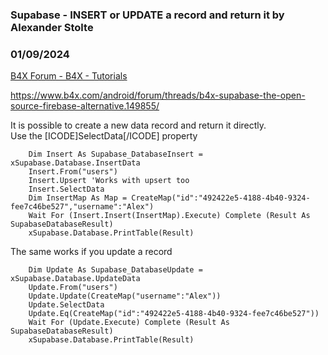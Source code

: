 ###  Supabase - INSERT or UPDATE a record and return it by Alexander Stolte
### 01/09/2024
[B4X Forum - B4X - Tutorials](https://www.b4x.com/android/forum/threads/158532/)

<https://www.b4x.com/android/forum/threads/b4x-supabase-the-open-source-firebase-alternative.149855/>  
  
It is possible to create a new data record and return it directly.  
Use the [ICODE]SelectData[/ICODE] property  

```B4X
    Dim Insert As Supabase_DatabaseInsert = xSupabase.Database.InsertData  
    Insert.From("users")  
    Insert.Upsert 'Works with upsert too  
    Insert.SelectData  
    Dim InsertMap As Map = CreateMap("id":"492422e5-4188-4b40-9324-fee7c46be527","username":"Alex")  
    Wait For (Insert.Insert(InsertMap).Execute) Complete (Result As SupabaseDatabaseResult)  
    xSupabase.Database.PrintTable(Result)
```

  
  
The same works if you update a record  

```B4X
    Dim Update As Supabase_DatabaseUpdate = xSupabase.Database.UpdateData  
    Update.From("users")  
    Update.Update(CreateMap("username":"Alex"))  
    Update.SelectData  
    Update.Eq(CreateMap("id":"492422e5-4188-4b40-9324-fee7c46be527"))  
    Wait For (Update.Execute) Complete (Result As SupabaseDatabaseResult)  
    xSupabase.Database.PrintTable(Result)
```